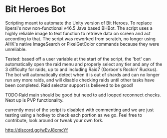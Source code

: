 # Bit Heroes Bot
Scripting meant to automate the Unity version of Bit Heroes. To replace ilpersi's now non-functional v46.5 Java based BHBot. The script uses a highly reliable image to text function to retrieve data on screen and act according to that. The script was reworked from scratch, no longer using AHK's native ImageSearch or PixelGetColor commands because they were unreliable. 

Tested: 
based off a user variable at the start of the script, the 'bot' can  automatically open the raid menu and properly select any tier and any of the 3 difficulty for raids, up to and including Raid7 (Gorbon's Rockin' Ruckus).
The bot will automatically detect when it is out of shards and can no longer run any more raids, and will disable checking raids until other tasks have been completed.
Raid selector support is believed to be good!


TODO:Raid main should be good but need to add looped reconnect checks.
Next up is PVP functionality.

currently most of the script is disabled with commenting and we are just testing using a hotkey to check each portion as we go. Feel free to contribute, look around or tweak your own fork.

http://discord.gg/wEvJ8cmcYf
